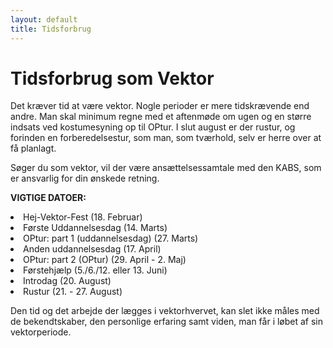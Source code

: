 ```yaml
---
layout: default
title: Tidsforbrug
---
```


<h1>Tidsforbrug som Vektor</h1>

<div id="poster-image" style="background-image: url('/static/img/tidsforbrug.jpg');">
</div>

<p>
Det kræver tid at være vektor. 
Nogle perioder er mere tidskrævende end andre. 
Man skal minimum regne med et aftenmøde om ugen og en større indsats ved kostumesyning op til OPtur.
I slut august er der rustur, og forinden en forberedelsestur, som man, som tværhold, selv er herre over at få planlagt.
</p>

<p>
Søger du som vektor, vil der være ansættelsessamtale med den KABS, som er ansvarlig for din ønskede retning.
</p>


<p>
<b>VIGTIGE DATOER:</b>
</p>

<li>Hej-Vektor-Fest (18. Februar)</li>
<li>Første Uddannelsesdag (14. Marts)</li>
<li>OPtur: part 1 (uddannelsesdag) (27. Marts)</li>
<li>Anden uddannelsesdag (17. April)</li>
<li>OPtur: part 2 (OPtur) (29. April - 2. Maj)</li>
<li>Førstehjælp (5./6./12. eller 13. Juni)</li>
<li>Introdag (20. August) </li>
<li>Rustur (21. - 27. August)</li>

<p>
Den tid og det arbejde der lægges i vektorhvervet, kan slet ikke måles med de bekendtskaber, den personlige erfaring samt viden, man får i løbet af sin vektorperiode.
</p>
